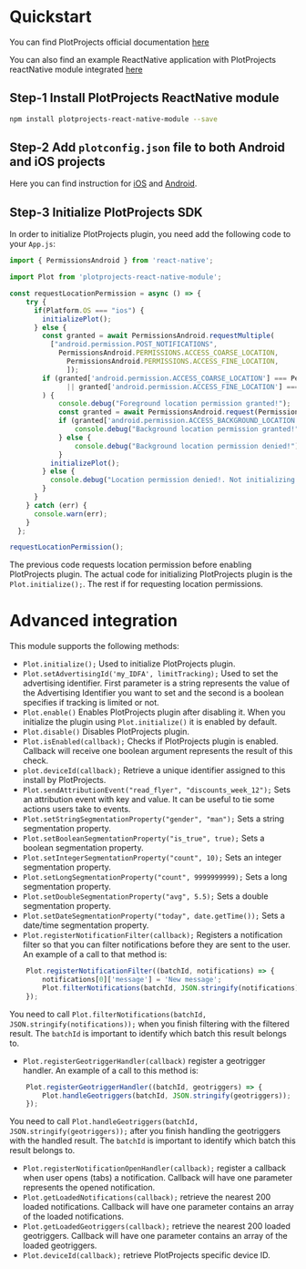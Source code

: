 # Quickstart

You can find PlotProjects official documentation [here](http://files.plotprojects.com/documentation/android/3.13.0/how-to-guides/React-Native-integration-guide/)

You can also find an example ReactNative application with PlotProjects reactNative module integrated [here](https://github.com/Plotprojects/plot-react-native-module-example)

## Step-1 Install PlotProjects ReactNative module

```bash
npm install plotprojects-react-native-module --save
```

## Step-2 Add `plotconfig.json` file to both Android and iOS projects

Here you can find instruction for [iOS](http://files.plotprojects.com/documentation/ios/3.4.3/how-to-guides/iOS-integration-guide/#step-4-add-configuration-file) and [Android](http://files.plotprojects.com/documentation/android/3.16.0/how-to-guides/Android-integration-guide/#step-4-define-configuration-file).

## Step-3 Initialize PlotProjects SDK

In order to initialize PlotProjects plugin, you need add the following code to your `App.js`:

```javascript
import { PermissionsAndroid } from 'react-native';

import Plot from 'plotprojects-react-native-module';

const requestLocationPermission = async () => {
    try {
      if(Platform.OS === "ios") {
        initializePlot();
      } else {
        const granted = await PermissionsAndroid.requestMultiple(
          ["android.permission.POST_NOTIFICATIONS",
          	PermissionsAndroid.PERMISSIONS.ACCESS_COARSE_LOCATION,
	          PermissionsAndroid.PERMISSIONS.ACCESS_FINE_LOCATION, 
              ]);
        if (granted['android.permission.ACCESS_COARSE_LOCATION'] === PermissionsAndroid.RESULTS.GRANTED
              || granted['android.permission.ACCESS_FINE_LOCATION'] === PermissionsAndroid.RESULTS.GRANTED
        ) {
			console.debug("Foreground location permission granted!");
			const granted = await PermissionsAndroid.request(PermissionsAndroid.PERMISSIONS.ACCESS_BACKGROUND_LOCATION);
			if (granted['android.permission.ACCESS_BACKGROUND_LOCATION'] === PermissionsAndroid.RESULTS.GRANTED) {
				console.debug("Background location permission granted!");
			} else {
				console.debug("Background location permission denied!");
			}
          initializePlot();
        } else {
          console.debug("Location permission denied!. Not initializing PlotProjects SDK.");
        }
      }
    } catch (err) {
      console.warn(err);
    }
  };

requestLocationPermission();
```

The previous code requests location permission before enabling PlotProjects plugin. The actual code for initializing PlotProjects plugin is the `Plot.initialize();`. The rest if for requesting location permissions.

# Advanced integration

This module supports the following methods:

* `Plot.initialize();` Used to initialize PlotProjects plugin.
* `Plot.setAdvertisingId('my_IDFA', limitTracking);` Used to set the advertising identifier. First parameter is a string represents the value of the Advertising Identifier you want to set and the second is a boolean specifies if tracking is limited or not.
* `Plot.enable()` Enables PlotProjects plugin after disabling it. When you initialize the plugin using `Plot.initialize()` it is enabled by default.
* `Plot.disable()` Disables PlotProjects plugin.
* `Plot.isEnabled(callback);` Checks if PlotProjects plugin is enabled. Callback will receive one boolean argument represents the result of this check.
* `plot.deviceId(callback);` Retrieve a unique identifier assigned to this install by PlotProjects.
* `Plot.sendAttributionEvent("read_flyer", "discounts_week_12");` Sets an attribution event with key and value. It can be useful to tie some actions users take to events.
* `Plot.setStringSegmentationProperty("gender", "man");` Sets a string segmentation property.
* `Plot.setBooleanSegmentationProperty("is_true", true);` Sets a boolean segmentation property.
* `Plot.setIntegerSegmentationProperty("count", 10);` Sets an integer segmentation property.
* `Plot.setLongSegmentationProperty("count", 9999999999);` Sets a long segmentation property.
* `Plot.setDoubleSegmentationProperty("avg", 5.5);` Sets a double segmentation property.
* `Plot.setDateSegmentationProperty("today", date.getTime());` Sets a date/time segmentation property.
* `Plot.registerNotificationFilter(callback);` Registers a notification filter so that you can filter notifications before they are sent to the user. An example of a call to that method is:

```javascript
	Plot.registerNotificationFilter((batchId, notifications) => {
        notifications[0]['message'] = 'New message';
        Plot.filterNotifications(batchId, JSON.stringify(notifications));
    });
```

You need to call `Plot.filterNotifications(batchId, JSON.stringify(notifications));` when you finish filtering with the filtered result.
    The `batchId` is important to identify which batch this result belongs to.

* `Plot.registerGeotriggerHandler(callback)` register a geotrigger handler. An example of a call to this method is:

```javascript
	Plot.registerGeotriggerHandler((batchId, geotriggers) => {
		Plot.handleGeotriggers(batchId, JSON.stringify(geotriggers));
	});
```

You need to call `Plot.handleGeotriggers(batchId, JSON.stringify(geotriggers));` after you finish handling the geotriggers with the handled result.
    The `batchId` is important to identify which batch this result belongs to.

* `Plot.registerNotificationOpenHandler(callback);` register a callback when user opens (tabs) a notification. Callback will have one parameter represents the opened notification.
* `Plot.getLoadedNotifications(callback);` retrieve the nearest 200 loaded notifications. Callback will have one parameter contains an array of the loaded notifications.
* `Plot.getLoadedGeotriggers(callback);` retrieve the nearest 200 loaded geotriggers. Callback will have one parameter contains an array of the loaded geotriggers.
* `Plot.deviceId(callback);` retrieve PlotProjects specific device ID.
